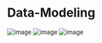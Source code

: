 # Data-Modeling
![image](https://github.com/OhMinSuk/Data-Modeling/assets/113233105/ee0e8be7-942a-4901-b47f-173a1fedb1a9)
![image](https://github.com/OhMinSuk/Data-Modeling/assets/113233105/65c33184-ef6c-4219-b036-83518d7f3071)
![image](https://github.com/OhMinSuk/Data-Modeling/assets/113233105/1b08b8a8-eeef-4d2c-99ce-f268bd1f0d1c)

